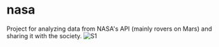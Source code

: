 # nasa
Project for analyzing data from NASA's API (mainly rovers on Mars) and sharing it with the society.
![S1](https://s27589.pcdn.co/wp-content/uploads/2018/09/WALL-E-and-plant.jpg)
